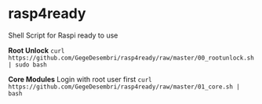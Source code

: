 # rasp4ready
Shell Script for Raspi ready to use

**Root Unlock**
`curl https://github.com/GegeDesembri/rasp4ready/raw/master/00_rootunlock.sh | sudo bash`

**Core Modules**
Login with root user first
`curl https://github.com/GegeDesembri/rasp4ready/raw/master/01_core.sh | bash`